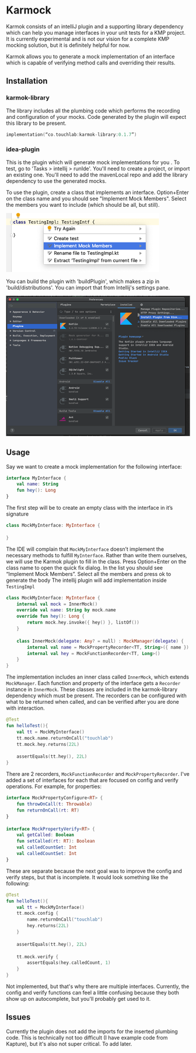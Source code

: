 # Karmock
Karmok consists of an intelliJ plugin and a supporting library dependency which can help you manage interfaces in your unit tests for a KMP project. It is currently experimental and is not our vision for a complete KMP mocking solution, but it is definitely helpful for now.

Karmok allows you to generate a mock implementation of an interface which is capable of verifying method calls and overriding their results.
## Installation
### karmok-library
The library includes all the plumbing code which performs the recording and configuration of your mocks. Code generated by the plugin will expect this library to be present. 
```kotlin
implementation(“co.touchlab:karmok-library:0.1.7”)
```
### idea-plugin
This is the plugin which will generate mock implementations for you . To test, go to 'Tasks > intellij > runIde'. You'll need to create a project, or import an existing one. You'll need to add the mavenLocal repo and add the library dependency to use the generated mocks.

To use the plugin, create a class that implements an interface. Option+Enter on the class name and you should see "Implement Mock Members". Select the members you want to include (which should be all, but still).

![pop up](intellijpopup.png "Intellij Pop Up")

You can build the plugin with 'buildPlugin', which makes a zip in 'build/distributions'. You can import that from Intellij's settings pane.

![import](pluginimport.png "Intellij Import")
## Usage
Say we want to create a mock implementation for the following interface:

```kotlin
interface MyInterface {
    val name: String
    fun hey(): Long
}
```

The first step will be to create an empty class with the interface in it’s signature

```kotlin
class MockMyInterface: MyInterface {

}
```
The IDE will complain that `MockMyInterface` doesn’t implement the necessary methods to fulfill `MyInterface`. Rather than write them ourselves, we will use the Karmok plugin to fill in the class. Press Option+Enter on the class name to open the quick fix dialog. In the list you should see “Implement Mock Members”. Select all the members and press ok to generate the body
The intellij plugin will add implementation inside `TestingImpl`

```kotlin
class MockMyInterface: MyInterface {
    internal val mock = InnerMock()
    override val name: String by mock.name
    override fun hey(): Long {
        return mock.hey.invoke({ hey() }, listOf())
    }

    class InnerMock(delegate: Any? = null) : MockManager(delegate) {
        internal val name = MockPropertyRecorder<TT, String>({ name }) {}
        internal val hey = MockFunctionRecorder<TT, Long>()
    }
}
```

The implementation includes an inner class called `InnerMock`, which extends `MockManager`. Each function and property of the interface gets a `Recorder` instance in `InnerMock`. These classes are included in the karmok-library dependency which must be present. The recorders can be configured with what to be returned when called, and can be verified after you are done with interaction.

```kotlin
@Test
fun helloTest(){
    val tt = MockMyInterface()
    tt.mock.name.returnOnCall("touchlab")
    tt.mock.hey.returns(22L)
    
    assertEquals(tt.hey(), 22L)
}
```

There are 2 recorders, `MockFunctionRecorder` and `MockPropertyRecorder`. I've added a set of interfaces for each that are focused on config and verify operations. For example, for properties:

```kotlin
interface MockPropertyConfigure<RT> {
    fun throwOnCall(t: Throwable)
    fun returnOnCall(rt: RT)
}

interface MockPropertyVerify<RT> {
    val getCalled: Boolean
    fun setCalled(rt: RT): Boolean
    val calledCountGet: Int
    val calledCountSet: Int
}
```

These are separate because the next goal was to improve the config and verify steps, but that is incomplete. It would look something like the following:

```kotlin
@Test
fun helloTest(){
    val tt = MockMyInterface()
    tt.mock.config {
        name.returnOnCall("touchlab")
        hey.returns(22L)
    }
    
    assertEquals(tt.hey(), 22L)
    
    tt.mock.verify {
        assertEquals(hey.calledCount, 1)
    }
}
```

Not implemented, but that's why there are multiple interfaces. Currently, the config and verify functions can feel a little confusing because they both show up on autocomplete, but you'll probably get used to it.
## Issues
Currently the plugin does not add the imports for the inserted plumbing code. This is technically not too difficult (I have example code from Kapture), but it's also not super critical. To add later.
